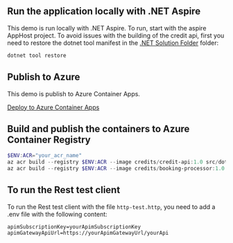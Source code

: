 ## Run the application locally with .NET Aspire

This demo is run locally with .NET Aspire. To run, start with the aspire AppHost project. To avoid issues with the building of the credit api, first you need to restore the dotnet tool manifest in the [.NET Solution Folder](src/dotnet/) folder:

```powershell
dotnet tool restore
```

## Publish to Azure

This demo is publish to Azure Container Apps.

[Deploy to Azure Container Apps](infrastructure/azure-container-apps/ReadMe.md)

## Build and publish the containers to Azure Container Registry

```powershell
$ENV:ACR="your_acr_name"
az acr build --registry $ENV:ACR --image credits/credit-api:1.0 src/dotnet/credit-api/.
az acr build --registry $ENV:ACR --image credits/booking-processor:1.0 src/dotnet/booking-processor/.
```

## To run the Rest test client

To run the Rest test client with the file `http-test.http`, you need to add a .env file with the following content:
```
apimSubscriptionKey=yourApimSubscriptionKey
apimGatewayApiUrl=https://yourApimGatewayUrl/yourApi
```
